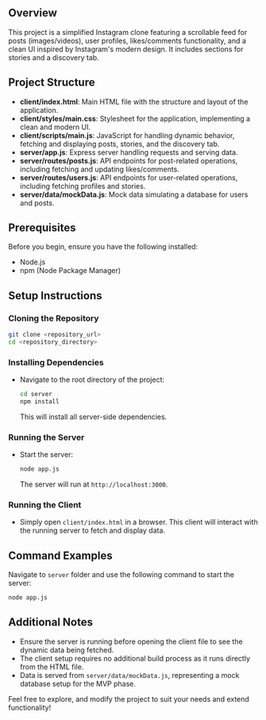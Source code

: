 
## Overview

This project is a simplified Instagram clone featuring a scrollable feed for posts (images/videos), user profiles, likes/comments functionality, and a clean UI inspired by Instagram's modern design. It includes sections for stories and a discovery tab.

## Project Structure

- **client/index.html**: Main HTML file with the structure and layout of the application.
- **client/styles/main.css**: Stylesheet for the application, implementing a clean and modern UI.
- **client/scripts/main.js**: JavaScript for handling dynamic behavior, fetching and displaying posts, stories, and the discovery tab.
- **server/app.js**: Express server handling requests and serving data.
- **server/routes/posts.js**: API endpoints for post-related operations, including fetching and updating likes/comments.
- **server/routes/users.js**: API endpoints for user-related operations, including fetching profiles and stories.
- **server/data/mockData.js**: Mock data simulating a database for users and posts.

## Prerequisites

Before you begin, ensure you have the following installed:

- Node.js
- npm (Node Package Manager)

## Setup Instructions

### Cloning the Repository

```bash
git clone <repository_url>
cd <repository_directory>
```

### Installing Dependencies

- Navigate to the root directory of the project:
  ```bash
  cd server
  npm install
  ```

  This will install all server-side dependencies.

### Running the Server

- Start the server:
  ```bash
  node app.js
  ```

  The server will run at `http://localhost:3000`.

### Running the Client

- Simply open `client/index.html` in a browser. This client will interact with the running server to fetch and display data.

## Command Examples

Navigate to `server` folder and use the following command to start the server:

```bash
node app.js
```

## Additional Notes

- Ensure the server is running before opening the client file to see the dynamic data being fetched.
- The client setup requires no additional build process as it runs directly from the HTML file.
- Data is served from `server/data/mockData.js`, representing a mock database setup for the MVP phase.

Feel free to explore, and modify the project to suit your needs and extend functionality!